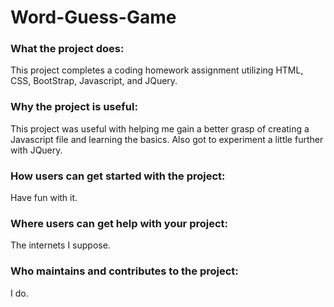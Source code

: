 # Word-Guess-Game

### What the project does:
This project completes a coding homework assignment utilizing HTML, CSS, BootStrap, Javascript, and JQuery.

### Why the project is useful:
This project was useful with helping me gain a better grasp of creating a Javascript file and learning the basics. Also got to experiment a little further with JQuery.

### How users can get started with the project:
Have fun with it.

### Where users can get help with your project:
The internets I suppose.

### Who maintains and contributes to the project:
I do.
